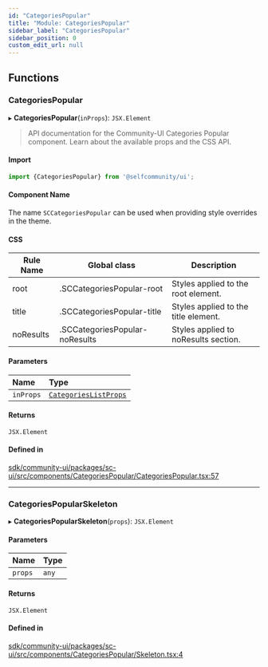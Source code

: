 ```yaml
---
id: "CategoriesPopular"
title: "Module: CategoriesPopular"
sidebar_label: "CategoriesPopular"
sidebar_position: 0
custom_edit_url: null
---
```


## Functions

### CategoriesPopular

▸ **CategoriesPopular**(`inProps`): `JSX.Element`

> API documentation for the Community-UI Categories Popular component. Learn about the available props and the CSS API.

#### Import
```jsx
import {CategoriesPopular} from '@selfcommunity/ui';
```

#### Component Name
The name `SCCategoriesPopular` can be used when providing style overrides in the theme.

#### CSS

|Rule Name|Global class|Description|
|---|---|---|
|root|.SCCategoriesPopular-root|Styles applied to the root element.|
|title|.SCCategoriesPopular-title|Styles applied to the title element.|
|noResults|.SCCategoriesPopular-noResults|Styles applied to noResults section.|

#### Parameters

| Name | Type |
| :------ | :------ |
| `inProps` | [`CategoriesListProps`](../interfaces/CategoriesSuggestion.CategoriesListProps.md) |

#### Returns

`JSX.Element`

#### Defined in

[sdk/community-ui/packages/sc-ui/src/components/CategoriesPopular/CategoriesPopular.tsx:57](https://github.com/selfcommunity/community-ui/blob/a7bfc2b/packages/sc-ui/src/components/CategoriesPopular/CategoriesPopular.tsx#L57)

___

### CategoriesPopularSkeleton

▸ **CategoriesPopularSkeleton**(`props`): `JSX.Element`

#### Parameters

| Name | Type |
| :------ | :------ |
| `props` | `any` |

#### Returns

`JSX.Element`

#### Defined in

[sdk/community-ui/packages/sc-ui/src/components/CategoriesPopular/Skeleton.tsx:4](https://github.com/selfcommunity/community-ui/blob/a7bfc2b/packages/sc-ui/src/components/CategoriesPopular/Skeleton.tsx#L4)
